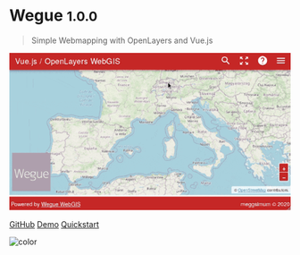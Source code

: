 # Wegue <small>1.0.0</small>

> Simple Webmapping with OpenLayers and Vue.js

![](_media/cover.gif)

[GitHub](https://github.com/meggsimum/wegue)
[Demo](https://apps.meggsimum.de/wegue-demos/global/)
[Quickstart](?id=quickstart)

![color](#DADADA)
